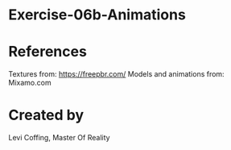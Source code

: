 # Exercise-06b-Animations

# References

Textures from: https://freepbr.com/
Models and animations from: Mixamo.com

# Created by 
Levi Coffing, Master Of Reality
